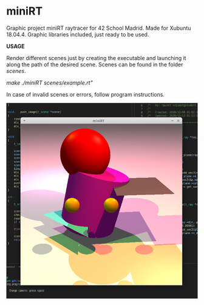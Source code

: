 # miniRT
Graphic project miniRT raytracer for 42 School Madrid. Made for Xubuntu 18.04.4. Graphic libraries included, just ready to be used.

**USAGE**

Render different scenes just by creating the executable and launching it along the path of the desired scene. Scenes can be found in the folder *scenes*.

*make
./miniRT scenes/example.rt"*

In case of invalid scenes or errors, follow program instructions.

![Screenshot](scene.png) 
